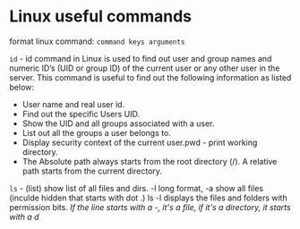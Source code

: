# Linux useful commands

format linux command: `command keys arguments`

`id` - id command in Linux is used to find out user and group names and numeric ID’s (UID or group ID) of the current user or any other user in the server. This command is useful to find out the following information as listed below:

* User name and real user id.
* Find out the specific Users UID.
* Show the UID and all groups associated with a user.
* List out all the groups a user belongs to.
* Display security context of the current user.pwd - print working directory.
* The Absolute path always starts from the root directory (/). A relative path starts from the current directory.

`ls` - (list) show list of all files and dirs. -l long format, -a show all files (inculde hidden that starts with dot .)
ls -l displays the files and folders with permission bits. _If the line starts with a -, it's a file, if it's a directory, it starts with a d_